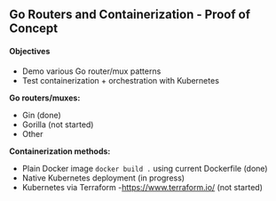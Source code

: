 ## Go Routers and Containerization - Proof of Concept

#### Objectives
* Demo various Go router/mux patterns
* Test containerization + orchestration with Kubernetes

**Go routers/muxes:**
* Gin (done)
* Gorilla (not started)
* Other

**Containerization methods:**
* Plain Docker image `docker build .` using current Dockerfile (done)
* Native Kubernetes deployment (in progress)
* Kubernetes via Terraform -https://www.terraform.io/ (not started)